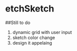 # etchSketch
##Still to do 
1. dynamic grid with user input
2. sketch color change
3. design it appelaing 